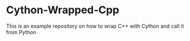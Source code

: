# Cython-Wrapped-Cpp
This is an example repository on how to wrap C++ with Cython and call it from Python
